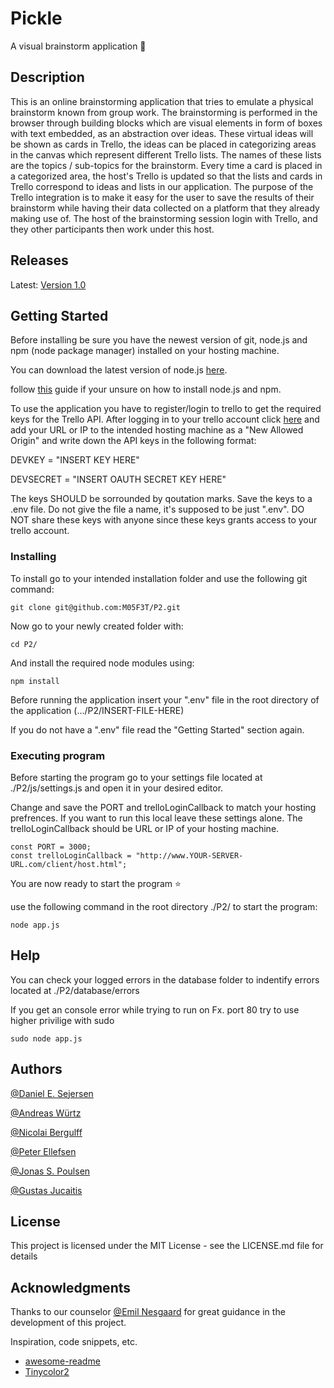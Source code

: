 # Pickle 

A visual brainstorm application 🤯

## Description

This is an online brainstorming application that tries to emulate a physical brainstorm known from group work. The brainstorming is performed in the browser through building blocks which are visual elements in form of boxes with text embedded, as an abstraction over ideas. These virtual ideas will be shown as cards in Trello, the ideas can be placed in categorizing areas in the canvas which represent different Trello lists. The names of these lists are the topics / sub-topics for the brainstorm. Every time a card is placed in a categorized area, the host's Trello is updated so that the lists and cards in Trello correspond to ideas and lists in our application. The purpose of the Trello integration is to make it easy for the user to save the results of their brainstorm while having their data collected on a platform that they already making use of. The host of the brainstorming session login with Trello, and they other participants then work under this host.

## Releases

Latest: [Version 1.0](https://github.com/M05F3T/P2/releases/tag/v1.0 "Version 1.0")



## Getting Started

Before installing be sure you have the newest version of git, node.js and npm (node package manager) installed on your hosting machine.

You can download the latest version of node.js [here](https://nodejs.org/en/download/ "Node.js homepage"). 

follow [this](https://docs.npmjs.com/downloading-and-installing-node-js-and-npm "Downloading and installing Node.js and npm") guide if your unsure on how to install node.js and npm.

To use the application you have to register/login to trello to get the required keys for the Trello API. After logging in to your trello account click [here](https://trello.com/app-key "Trello API page") and add your URL or IP to the intended hosting machine as a "New Allowed Origin" and write down the API keys in the following format:

DEVKEY = "INSERT KEY HERE"

DEVSECRET = "INSERT OAUTH SECRET KEY HERE"

The keys SHOULD be sorrounded by qoutation marks. Save the keys to a .env file. Do not give the file a name, it's supposed to be just ".env". DO NOT share these keys with anyone since these keys grants access to your trello account.

### Installing

To install go to your intended installation folder and use the following git command:
```
git clone git@github.com:M05F3T/P2.git
```
Now go to your newly created folder with:
```
cd P2/
```
And install the required node modules using:
```
npm install
```

Before running the application insert your ".env" file in the root directory of the application (.../P2/INSERT-FILE-HERE)

If you do not have a ".env" file read the "Getting Started" section again.

### Executing program

Before starting the program go to your settings file located at ./P2/js/settings.js and open it in your desired editor.

Change and save the PORT and trelloLoginCallback to match your hosting prefrences. If you want to run this local leave these settings alone. The trelloLoginCallback should be URL or IP of your hosting machine. 
```
const PORT = 3000;
const trelloLoginCallback = "http://www.YOUR-SERVER-URL.com/client/host.html";
```

You are now ready to start the program ⭐

use the following command in the root directory ./P2/ to start the program:
```
node app.js
```

## Help
You can check your logged errors in the database folder to indentify errors located at ./P2/database/errors

If you get an console error while trying to run on Fx. port 80 try to use higher privilige with sudo
```
sudo node app.js
```

## Authors

[@Daniel E. Sejersen](https://github.com/M05F3T)

[@Andreas Würtz](https://github.com/UrinTrolden)

[@Nicolai Bergulff](https://github.com/Bergulff)

[@Peter Ellefsen](https://github.com/PeterEllefsen)

[@Jonas S. Poulsen](https://github.com/Schoogle)

[@Gustas Jucaitis](https://github.com/NonBinaryAtkHeli)


## License

This project is licensed under the MIT License - see the LICENSE.md file for details

## Acknowledgments

Thanks to our counselor [@Emil Nesgaard](https://www.linkedin.com/in/emil-nesgaard/) for great guidance in the development of this project.

Inspiration, code snippets, etc.
* [awesome-readme](https://github.com/matiassingers/awesome-readme)
* [Tinycolor2](https://github.com/TinyCommunity/tinycolor2)

